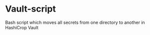 # Vault-script

Bash script which moves all secrets from one directory to another in HashiCrop Vault
